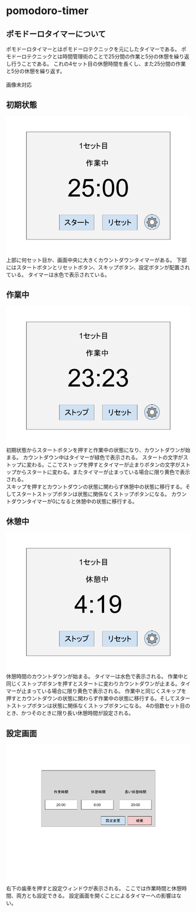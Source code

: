# pomodoro-timer

## ポモドーロタイマーについて
ポモドーロタイマーとはポモドーロテクニックを元にしたタイマーである。
ポモドーロテクニックとは時間管理術のことで25分間の作業と5分の休憩を繰り返し行うことである。
これの4セット目の休憩時間を長くし、また25分間の作業と5分の休憩を繰り返す。
<br>
<br>
画像未対応
## 初期状態
![pomodoro-timer-init](images/pomodoro-timer-init.png)
<br>
上部に何セット目か、画面中央に大きくカウントダウンタイマーがある。
下部にはスタートボタンとリセットボタン、スキップボタン、設定ボタンが配置されている。
タイマーは水色で表示されている。

## 作業中
![pomodoro-timer-inwork.png](images/pomodoro-timer-inwork.png)
<br>
初期状態からスタートボタンを押すと作業中の状態になり、カウントダウンが始まる。
カウントダウン中はタイマーが緑色で表示される。
スタートの文字がストップに変わる。ここでストップを押すとタイマーが止まりボタンの文字がストップからスタートに変わる。またタイマーが止まっている場合に限り黄色で表示される。
<br>
スキップを押すとカウントダウンの状態に関わらず休憩中の状態に移行する。そしてスタートストップボタンは状態に関係なくストップボタンになる。
カウントダウンタイマーが0になると休憩中の状態に移行する。

## 休憩中
![pomodoro-timer-inrest.png](images/pomodoro-timer-inrest.png)
<br>
休憩時間のカウントダウンが始まる。
タイマーは水色で表示される。
作業中と同じくストップボタンを押すとスタートに変わりカウントダウンが止まる。タイマーが止まっている場合に限り黄色で表示される。
作業中と同じくスキップを押すとカウントダウンの状態に関わらず作業中の状態に移行する。そしてスタートストップボタンは状態に関係なくストップボタンになる。
4の倍数セット目のとき、かつそのときに限り長い休憩時間が設定される。

## 設定画面
![option.png](images/option.png)
<br>
右下の歯車を押すと設定ウィンドウが表示される。
ここでは作業時間と休憩時間、両方とも設定できる。
設定画面を開くことによるタイマーへの影響はない。
